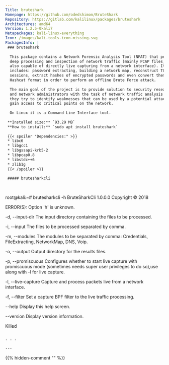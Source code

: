 ```yaml
---
Title: bruteshark
Homepage: https://github.com/odedshimon/BruteShark
Repository: https://gitlab.com/kalilinux/packages/bruteshark
Architectures: amd64
Version: 1.2.5-0kali7
Metapackages: kali-linux-everything 
Icon: /images/kali-tools-icon-missing.svg
PackagesInfo: |
 ### bruteshark
 
  This package contains a Network Forensic Analysis Tool (NFAT) that performs
  deep processing and inspection of network traffic (mainly PCAP files, but it
  also capable of directly live capturing from a network interface). It
  includes: password extracting, building a network map, reconstruct TCP
  sessions, extract hashes of encrypted passwords and even convert them to a
  Hashcat format in order to perform an offline Brute Force attack.
   
  The main goal of the project is to provide solution to security researchers
  and network administrators with the task of network traffic analysis while
  they try to identify weaknesses that can be used by a potential attacker to
  gain access to critical points on the network.
   
  On Linux it is a Command Line Interface tool.
 
 **Installed size:** `93.29 MB`  
 **How to install:** `sudo apt install bruteshark`  
 
 {{< spoiler "Dependencies:" >}}
 * libc6
 * libgcc1
 * libgssapi-krb5-2
 * libpcap0.8
 * libstdc++6
 * zlib1g
 {{< /spoiler >}}
 
 ##### brutesharkcli
 
 
 ```
 root@kali:~# brutesharkcli -h
 BruteSharkCli 1.0.0.0
 Copyright ©  2018
 
 ERROR(S):
   Option 'h' is unknown.
 
   -d, --input-dir       The input directory containing the files to be
                         processed.
 
   -i, --input           The files to be processed separated by comma.
 
   -m, --modules         The modules to be separated by comma: Credentials,
                         FileExtracting, NetworkMap, DNS, Voip.
 
   -o, --output          Output directory for the results files.
 
   -p, --promiscuous     Configures whether to start live capture with
                         promiscuous mode (sometimes needs super user privileges
                         to do so),use along with -l for live capture.
 
   -l, --live-capture    Capture and process packets live from a network
                         interface.
 
   -f, --filter          Set a capture BPF filter to the live traffic processing.
 
   --help                Display this help screen.
 
   --version             Display version information.
 
 Killed
 ```
 
 - - -
 
---
```

{{% hidden-comment "<!--Do not edit anything above this line-->" %}}
